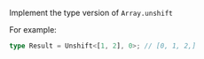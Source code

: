 Implement the type version of `Array.unshift`

For example:

```typescript
type Result = Unshift<[1, 2], 0>; // [0, 1, 2,]
```
